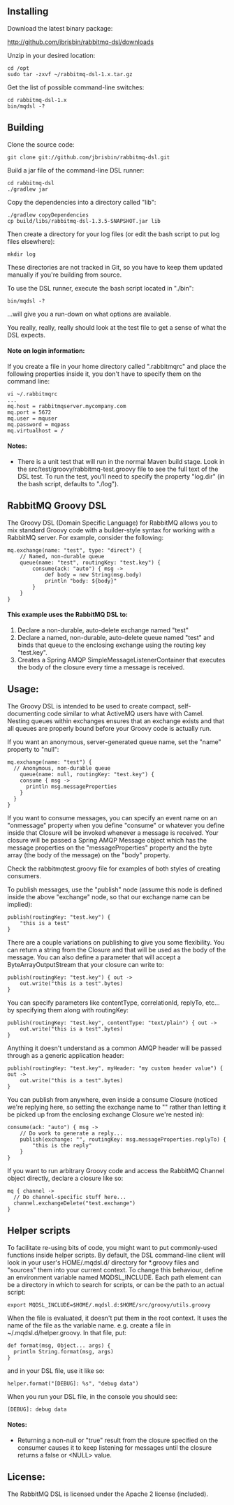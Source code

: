 ## Installing

Download the latest binary package:

http://github.com/jbrisbin/rabbitmq-dsl/downloads

Unzip in your desired location:

    cd /opt
    sudo tar -zxvf ~/rabbitmq-dsl-1.x.tar.gz

Get the list of possible command-line switches:

    cd rabbitmq-dsl-1.x
    bin/mqdsl -?

## Building

Clone the source code:

    git clone git://github.com/jbrisbin/rabbitmq-dsl.git

Build a jar file of the command-line DSL runner:

    cd rabbitmq-dsl
    ./gradlew jar

Copy the dependencies into a directory called "lib":

    ./gradlew copyDependencies
    cp build/libs/rabbitmq-dsl-1.3.5-SNAPSHOT.jar lib

Then create a directory for your log files (or edit the bash script to put log files elsewhere):

    mkdir log

These directories are not tracked in Git, so you have to keep them updated manually if you're building from source.

To use the DSL runner, execute the bash script located in "./bin":

    bin/mqdsl -?

...will give you a run-down on what options are available.

You really, really, really should look at the test file to get a sense of what the DSL expects.

#### Note on login information:

If you create a file in your home directory called ".rabbitmqrc" and place the following properties inside it, you don't
have to specify them on the command line:

    vi ~/.rabbitmqrc
    ...
    mq.host = rabbitmqserver.mycompany.com
    mq.port = 5672
    mq.user = mquser
    mq.password = mqpass
    mq.virtualhost = /

#### Notes:

* There is a unit test that will run in the normal Maven build stage. Look in the src/test/groovy/rabbitmq-test.groovy
file to see the full text of the DSL test. To run the test, you'll need to specify the property "log.dir" (in the bash
script, defaults to "./log").

## RabbitMQ Groovy DSL

The Groovy DSL (Domain Specific Language) for RabbitMQ allows you to mix standard Groovy code with a builder-style
syntax for working with a RabbitMQ server. For example, consider the following:

    mq.exchange(name: "test", type: "direct") {
    	// Named, non-durable queue
    	queue(name: "test", routingKey: "test.key") {
    		consume(ack: "auto") { msg ->
    			def body = new String(msg.body)
    			println "body: ${body}"
    		}
    	}
    }

#### This example uses the RabbitMQ DSL to:

1. Declare a non-durable, auto-delete exchange named "test"
2. Declare a named, non-durable, auto-delete queue named "test" and binds that queue to the enclosing exchange using
		the routing key "test.key".
3. Creates a Spring AMQP SimpleMessageListenerContainer that executes the body of the closure every time a message is
		received.

## Usage:

The Groovy DSL is intended to be used to create compact, self-documenting code similar to what ActiveMQ users have with
Camel. Nesting queues within exchanges ensures that an exchange exists and that all queues are properly bound before
your Groovy code is actually run.

If you want an anonymous, server-generated queue name, set the "name" property to "null":

    mq.exchange(name: "test") {
      // Anonymous, non-durable queue
    	queue(name: null, routingKey: "test.key") {
        consume { msg ->
          println msg.messageProperties
        }
      }
    }

If you want to consume messages, you can specify an event name on an "onmessage" property when you define "consume" or
whatever you define inside that Closure will be invoked whenever a message is received. Your closure will be passed a
Spring AMQP Message object which has the message properties on the "messageProperties" property and the byte array (the
body of the message) on the "body" property.

Check the rabbitmqtest.groovy file for examples of both styles of creating consumers.

To publish messages, use the "publish" node (assume this node is defined inside the above
"exchange" node, so that our exchange name can be implied):

    publish(routingKey: "test.key") {
    	"this is a test"
    }

There are a couple variations on publishing to give you some flexibility. You can return a string from the Closure and
that will be used as the body of the message. You can also define a parameter that will accept a ByteArrayOutputStream
that your closure can write to:

    publish(routingKey: "test.key") { out ->
    	out.write("this is a test".bytes)
    }

You can specify parameters like contentType, correlationId, replyTo, etc... by specifying them along with routingKey:

    publish(routingKey: "test.key", contentType: "text/plain") { out ->
    	out.write("this is a test".bytes)
    }

Anything it doesn't understand as a common AMQP header will be passed through as a generic application header:

    publish(routingKey: "test.key", myHeader: "my custom header value") { out ->
    	out.write("this is a test".bytes)
    }

You can publish from anywhere, even inside a consume Closure (noticed we're replying here, so setting the exchange
name to "" rather than letting it be picked up from the enclosing exchange Closure we're nested in):

    consume(ack: "auto") { msg ->
    	// Do work to generate a reply...
    	publish(exchange: "", routingKey: msg.messageProperties.replyTo) {
    		"this is the reply"
    	}
    }

If you want to run arbitrary Groovy code and access the RabbitMQ Channel object directly, declare a closure like so:

    mq { channel ->
      // Do channel-specific stuff here...
      channel.exchangeDelete("test.exchange")
    }

## Helper scripts

To facilitate re-using bits of code, you might want to put commonly-used functions inside helper scripts. By default,
the DSL command-line client will look in your user's HOME/.mqdsl.d/ directory for *.groovy files and "sources" them into
your current context. To change this behaviour, define an environment variable named MQDSL_INCLUDE. Each path element can
be a directory in which to search for scripts, or can be the path to an actual script:

    export MQDSL_INCLUDE=$HOME/.mqdsl.d:$HOME/src/groovy/utils.groovy

When the file is evaluated, it doesn't put them in the root context. It uses the name of the file as the variable name.
e.g. create a file in ~/.mqdsl.d/helper.groovy. In that file, put:

    def format(msg, Object... args) {
      println String.format(msg, args)
    }

and in your DSL file, use it like so:

    helper.format("[DEBUG]: %s", "debug data")

When you run your DSL file, in the console you should see:

    [DEBUG]: debug data


#### Notes:

* Returning a non-null or "true" result from the closure specified on the consumer causes it to keep listening for
		messages until the closure returns a false or &lt;NULL&gt; value.

## License:

The RabbitMQ DSL is licensed under the Apache 2 license (included).